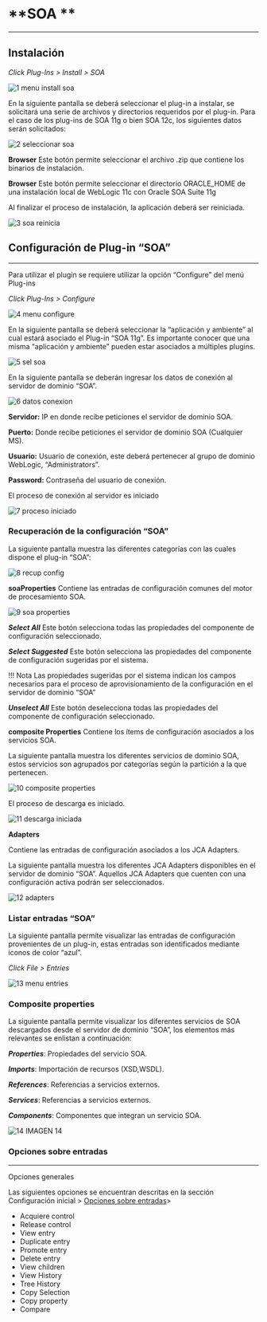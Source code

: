 # **SOA **
---

## **Instalación**

*Click Plug-Ins > Install > SOA*

![1 menu install soa](/img/soa/1menuinstallsoa.jpg)

En la siguiente pantalla se deberá seleccionar el plug-in a instalar, se solicitará una serie de archivos y directorios requeridos por el plug-in. Para el caso de los plug-ins de SOA 11g o bien SOA 12c, los siguientes datos serán solicitados:

![2 seleccionar soa](/img/soa/2seleccionarsoa.jpg)

**Browser** Este botón permite seleccionar el archivo .zip que contiene los binarios de instalación.

**Browser** Este botón permite seleccionar el directorio ORACLE_HOME de una instalación local de WebLogic 11c con Oracle SOA Suite 11g


Al finalizar el proceso de instalación, la aplicación deberá ser reiniciada.

![3 soa reinicia](/img/soa/3soareinicia.jpg)

## **Configuración de Plug-in “SOA”**
---


Para utilizar el plugin se requiere utilizar la opción “Configure” del menú Plug-ins 

*Click Plug-Ins > Configure*

![4 menu configure](/img/soa/4menuconfigure.jpg)
 
En la siguiente pantalla se deberá seleccionar la “aplicación y ambiente” al cual estará asociado el Plug-in “SOA 11g”. Es importante conocer que una misma “aplicación y ambiente” pueden estar asociados a múltiples plugins.

![5 sel soa](/img/soa/5selsoa.jpg)

En la siguiente pantalla se deberán ingresar los datos de conexión al servidor de dominio “SOA”.

![6 datos conexion](/img/soa/6datosconexion.jpg)

**Servidor:** IP en donde recibe peticiones el servidor de dominio SOA.

**Puerto:** Donde recibe peticiones el servidor de dominio SOA (Cualquier MS).

**Usuario:** Usuario de conexión, este deberá pertenecer al grupo de dominio WebLogic, “Administrators”.

**Password:** Contraseña del usuario de conexión.

El proceso de conexión al servidor es iniciado

![7 proceso iniciado](/img/soa/7procesoiniciado.jpg)

### **Recuperación de la configuración “SOA”**

La siguiente pantalla muestra las diferentes categorías con las cuales dispone el plug-in “SOA”:

![8 recup config](/img/soa/8recupconfig.jpg)

**soaProperties**
Contiene las entradas de configuración comunes del motor de procesamiento SOA.

![9 soa properties](/img/soa/9soaproperties.jpg)

***Select All*** Este botón selecciona todas las propiedades del componente de configuración seleccionado.

***Select Suggested*** Este botón selecciona las propiedades del componente de configuración sugeridas por el sistema.

!!! Nota
    Las propiedades sugeridas por el sistema indican los campos necesarios para el proceso de aprovisionamiento de la configuración en el servidor de dominio “SOA”

***Unselect All*** Este botón deselecciona todas las propiedades del componente de configuración seleccionado.

**composite  Properties**
Contiene los ítems de configuración asociados a los servicios SOA.

La siguiente pantalla muestra los diferentes servicios de dominio SOA, estos servicios son agrupados por categorías según la partición a la que pertenecen.

![10 composite properties](/img/soa/10compositeproperties.jpg)

El proceso de descarga es iniciado.

![11 descarga iniciada](/img/soa/11descargainiciada.jpg)

**Adapters**

Contiene las entradas de configuración asociados a los JCA Adapters.

La siguiente pantalla muestra los diferentes JCA Adapters disponibles en el servidor de dominio “SOA”. Aquellos JCA Adapters que cuenten con una configuración activa podrán ser seleccionados.

![12 adapters](/img/soa/12adapters.jpg)

### **Listar entradas “SOA”**

La siguiente pantalla permite visualizar las entradas de configuración provenientes de un plug-in, estas entradas son identificados mediante iconos de color “azul”.

*Click File > Entries*

![13 menu entries](/img/soa/13menuentries.jpg)

### **Composite properties**

La siguiente pantalla permite visualizar los diferentes servicios de SOA descargados desde el servidor de dominio “SOA”, los elementos más relevantes se enlistan a continuación:

***Properties***: Propiedades del servicio SOA.

***Imports***: Importación de recursos (XSD,WSDL).

***References***: Referencias a servicios externos.

***Services***: Referencias a servicios externos.

***Components***: Componentes que integran un servicio SOA.

![14 IMAGEN 14](/img/soa/14IMAGEN.jpg)

### **Opciones sobre entradas**
---

Opciones generales

Las siguientes opciones se encuentran descritas en la sección Configuración inicial > [Opciones sobre entradas](/opciones.md)> 

- Acquiere control
- Release control
- View entry
- Duplicate entry
- Promote entry
- Delete entry
- View children
- View History
- Tree History
- Copy Selection
- Copy property
- Compare


